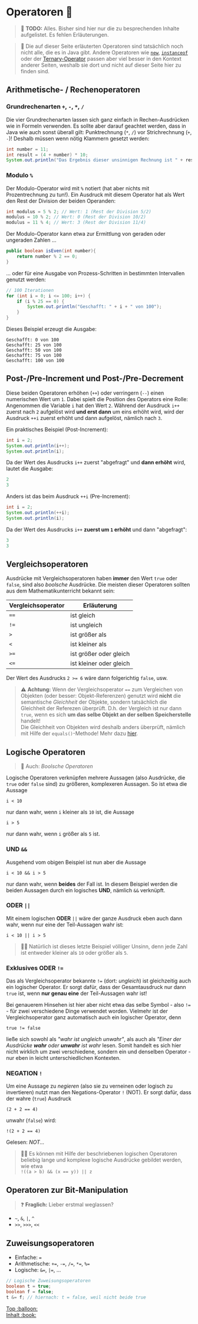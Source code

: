 # Operatoren :symbols:

> :construction: **TODO:** Alles. Bisher sind hier nur die zu besprechenden Inhalte aufgelistet. Es fehlen Erläuterungen.

> :speech_balloon: Die auf dieser Seite erläuterten Operatoren sind tatsächlich noch nicht alle, die es in Java gibt. Andere Operatoren wie [`new`](Objekte-I-Initialisierung-Members-Zugriff.md), [`instanceof`](Vererbung-I-Grundlagen.md) oder der [Ternary-Operator](Konditionale.md) passen aber viel besser in den Kontext anderer Seiten, weshalb sie dort und nicht auf dieser Seite hier zu finden sind.


## Arithmetische- / Rechenoperatoren

### Grundrechenarten `+`, `-`, `*`, `/`
Die vier Grundrechenarten lassen sich ganz einfach in Rechen-Ausdrücken wie in Formeln verwenden. Es sollte aber darauf geachtet werden, dass in Java wie auch sonst überall gilt: Punktrechnung (`*`, `/`) vor Strichrechnung (`+`, `-`)! Deshalb müssen wenn nötig Klammern gesetzt werden:

```java
int number = 11;
int result = (4 + number) * 10;
System.out.println("Das Ergebnis dieser unsinnigen Rechnung ist " + result);
```

### Modulo `%`
Der Modulo-Operator wird mit `%` notiert (hat aber nichts mit Prozentrechnung zu tun!). Ein Ausdruck mit diesem Operator hat als Wert den Rest der Division der beiden Operanden:

```java
int modulus = 5 % 2; // Wert: 1 (Rest der Division 5/2)
modulus = 10 % 2; // Wert: 0 (Rest der Division 10/2)
modulus = 11 % 4; // Wert: 3 (Rest der Division 11/4)
```

Der Modulo-Operator kann etwa zur Ermittlung von geraden oder ungeraden Zahlen ...

```java
public boolean isEven(int number){
    return number % 2 == 0;
}
```

... oder für eine Ausgabe von Prozess-Schritten in bestimmten Intervallen genutzt werden:

```java
// 100 Iterationen
for (int i = 0; i <= 100; i++) {
    if (i % 25 == 0) {
        System.out.println("Geschafft: " + i + " von 100");
    }
}
```

Dieses Beispiel erzeugt die Ausgabe:

```
Geschafft: 0 von 100
Geschafft: 25 von 100
Geschafft: 50 von 100
Geschafft: 75 von 100
Geschafft: 100 von 100
```


## Post-/Pre-Increment und Post-/Pre-Decrement

Diese beiden Operatoren erhöhen (`++`) oder verringern (`--`) einen numerischen Wert um `1`. Dabei spielt die Position des Operators eine Rolle: Angenommen die Variable `i` hat den Wert `2`. Während der Ausdruck `i++` zuerst nach `2` aufgelöst wird **und erst dann** um eins erhöht wird, wird der Ausdruck `++i` zuerst erhöht und dann aufgelöst, nämlich nach `3`.

Ein praktisches Beispiel (Post-Increment):

```java
int i = 2;
System.out.println(i++);
System.out.println(i);
```

Da der Wert des Ausdrucks `i++` zuerst "abgefragt" und **dann erhöht** wird, lautet die Ausgabe:

```java
2
3
```

Anders ist das beim Ausdruck `++i` (Pre-Increment):

```java
int i = 2;
System.out.println(++i);
System.out.println(i);
```

Da der Wert des Ausdrucks `i++` **zuerst um `1` erhöht** und dann "abgefragt":

```java
3
3
```


## Vergleichsoperatoren

Ausdrücke mit Vergleichsoperatoren haben **immer** den Wert `true` oder `false`, sind also _boolsche_ Ausdrücke. Die meisten dieser Operatoren sollten aus dem Mathematikunterricht bekannt sein:

| Vergleichsoperator | Erläuterung |
| -- | -- |
| `==` | ist gleich |
| `!=` | ist ungleich |
| `>` | ist größer als |
| `<` | ist kleiner als |
| `>=` | ist größer oder gleich |
| `<=` | ist kleiner oder gleich |

Der Wert des Ausdrucks `2 >= 6` wäre dann folgerichtig `false`, usw.

> :warning: **Achtung:** Wenn der Vergleichsoperator `==` zum Vergleichen von Objekten (oder besser: Objekt-Referenzen) genutzt wird **nicht** die semantische _Gleichheit_ der Objekte, sondern tatsächlich die Gleichheit der Referezen überprüft. D.h. der Vergleich ist nur dann `true`, wenn es sich **um das selbe Objekt an der selben Speicherstelle** handelt!  
> Die Gleichheit von Objekten wird deshalb anders überprüft, nämlich mit Hilfe der `equals()`-Methode! Mehr dazu [hier](Objekte-II-Repraesentation-Identitaet-Gleichheit.md).


## Logische Operatoren

> :speech_balloon: Auch: _Boolsche Operatoren_

Logische Operatoren verknüpfen mehrere Aussagen (also Ausdrücke, die `true` oder `false` sind) zu größeren, komplexeren Aussagen. So ist etwa die Aussage

    i < 10

nur dann wahr, wenn `i` kleiner als `10` ist, die Aussage

    i > 5

nur dann wahr, wenn `i` größer als `5` ist.

### UND `&&`

Ausgehend vom obigen Beispiel ist nun aber die Aussage

    i < 10 && i > 5

nur dann wahr, wenn **beides** der Fall ist. In diesem Beispiel werden die beiden Aussagen durch ein logisches **UND**, nämlich `&&` verknüpft.

### ODER `||`

Mit einem logischen **ODER** `||` wäre der ganze Ausdruck eben auch dann wahr, wenn nur eine der Teil-Aussagen wahr ist:

    i < 10 || i > 5

> :woman_teacher: Natürlich ist dieses letzte Beispiel völliger Unsinn, denn jede Zahl ist entweder kleiner als `10` oder größer als `5`.

### Exklusives ODER `!=`

Das als Vergleichsoperator bekannte `!=` (dort: _ungleich_) ist gleichzeitig auch ein logischer Operator. Er sorgt dafür, dass der Gesamtausdruck nur dann `true` ist, wenn **nur genau eine** der Teil-Aussagen wahr ist!

Bei genauerem Hinsehen ist hier aber nicht etwa das selbe Symbol - also `!=` - für zwei verschiedene Dinge verwendet worden. Vielmehr ist der Vergleichsoperator ganz automatisch auch ein logischer Operator, denn

    true != false

ließe sich sowohl als _"wahr ist ungleich unwahr"_, als auch als _"Einer der Ausdrücke **wahr** oder **unwahr** ist wahr_ lesen. Somit handelt es sich hier nicht wirklich um zwei verschiedene, sondern ein und denselben Operator - nur eben in leicht unterschiedlichen Kontexten.

### NEGATION `!`

Um eine Aussage zu _negieren_ (also sie zu verneinen oder logisch zu invertieren) nutzt man den Negations-Operator `!` (NOT). Er sorgt dafür, dass der wahre (`true`) Ausdruck

    (2 + 2 == 4)

unwahr (`false`) wird:

    !(2 + 2 == 4)

Gelesen: _NOT..._

> :man_teacher: Es können mit Hilfe der beschriebenen logischen Operatoren beliebig lange und komplexe logische Ausdrücke gebildet werden, wie etwa  
> `!((a > b) && (x == y)) || z`


## Operatoren zur Bit-Manipulation

> :question: **Fraglich:** Lieber erstmal weglassen?

-   `~`, `&`, `|`, `^`
-   `>>`, `>>>`, `<<`


## Zuweisungsoperatoren

-   Einfache: `=`
-   Arithmetische: `+=`, `-=`, `/=`, `*=`, `%=`
-   Logische: `&=`, `|=`, ...

```java
// Logische Zuweisungsoperatoren
boolean t = true;
boolean f = false;
t &= f; // hiernach: t = false, weil nicht beide true
```



<!-- Dieses HTML-Snippet sollte am Ende jeder Seite stehen! -->
<div class="top-link">
    <a href="#" title="Zum Anfang scrollen!">Top :balloon:</a>
    <br/>
    <a href="https://dh-cologne.github.io/java-wegweiser#inhalt-book" title="Zurück zur Übersicht!">Inhalt :book:</a>
</div>